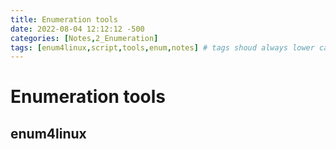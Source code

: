 ```yaml
---
title: Enumeration tools
date: 2022-08-04 12:12:12 -500
categories: [Notes,2_Enumeration]
tags: [enum4linux,script,tools,enum,notes] # tags shoud always lower cae
---
```

# Enumeration tools


## enum4linux

